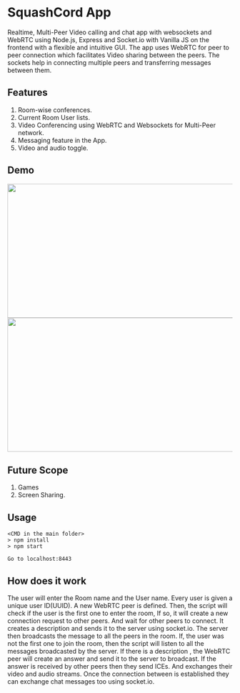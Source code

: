 # SquashCord App
Realtime, Multi-Peer Video calling and chat app with websockets and WebRTC using Node.js, Express and Socket.io with Vanilla JS on the frontend with a flexible and intuitive GUI.
The app uses WebRTC for peer to peer connection which facilitates Video sharing between the peers. The sockets help in connecting multiple peers and transferring messages between them. 

## Features
1. Room-wise conferences.
2. Current Room User lists.
3. Video Conferencing using WebRTC and Websockets for Multi-Peer network.
4. Messaging feature in the App.
5. Video and audio toggle.

## Demo
<img src ="https://user-images.githubusercontent.com/29985870/114509339-0381f800-9c53-11eb-8e1a-daf30bcad685.png" width="520" height="300">
<img src ="https://user-images.githubusercontent.com/29985870/114509361-0977d900-9c53-11eb-9943-a7a198310e10.png" width="520" height="300">


## Future Scope
1. Games
2. Screen Sharing.


## Usage
```
<CMD in the main folder>
> npm install
> npm start

Go to localhost:8443
```

## How does it work
The user will enter the Room name and the User name. Every user is given a unique user ID(UUID). A new WebRTC peer is defined.
Then, the script will check if the user is the first one to enter the room, If so, it will create a new connection request to other peers. And wait for other peers to connect. It creates a description and sends it to the server using socket.io. The server then broadcasts the message to all the peers in the room.
If, the user was not the first one to join the room, then the script will listen to all the messages broadcasted by the server. If there is a description , the WebRTC peer will create an answer and send it to the server to broadcast. If the answer is received by other peers then they send ICEs. And exchanges their video and audio streams.
Once the connection between is established they can exchange chat messages too using socket.io.



